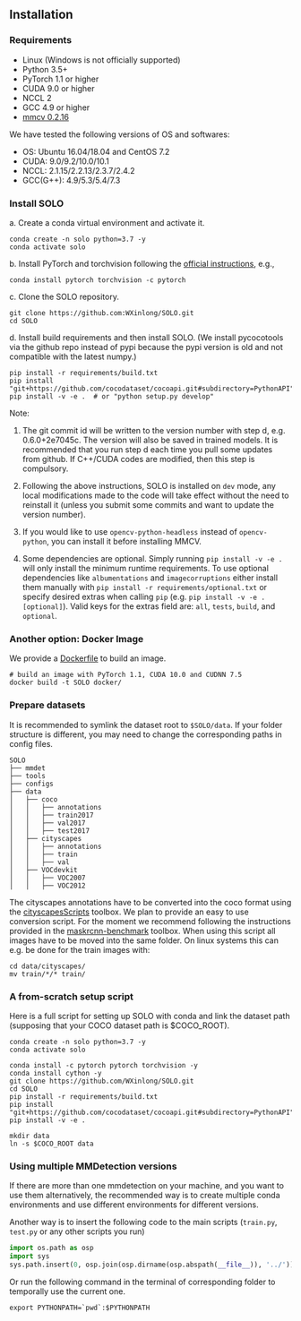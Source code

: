 ## Installation

### Requirements

- Linux (Windows is not officially supported)
- Python 3.5+
- PyTorch 1.1 or higher
- CUDA 9.0 or higher
- NCCL 2
- GCC 4.9 or higher
- [mmcv 0.2.16](https://github.com/open-mmlab/mmcv/tree/v0.2.16)

We have tested the following versions of OS and softwares:

- OS: Ubuntu 16.04/18.04 and CentOS 7.2
- CUDA: 9.0/9.2/10.0/10.1
- NCCL: 2.1.15/2.2.13/2.3.7/2.4.2
- GCC(G++): 4.9/5.3/5.4/7.3

### Install SOLO

a. Create a conda virtual environment and activate it.

```shell
conda create -n solo python=3.7 -y
conda activate solo
```

b. Install PyTorch and torchvision following the [official instructions](https://pytorch.org/), e.g.,

```shell
conda install pytorch torchvision -c pytorch
```

c. Clone the SOLO repository.

```shell
git clone https://github.com:WXinlong/SOLO.git
cd SOLO
```

d. Install build requirements and then install SOLO.
(We install pycocotools via the github repo instead of pypi because the pypi version is old and not compatible with the latest numpy.)

```shell
pip install -r requirements/build.txt
pip install "git+https://github.com/cocodataset/cocoapi.git#subdirectory=PythonAPI"
pip install -v -e .  # or "python setup.py develop"
```

Note:

1. The git commit id will be written to the version number with step d, e.g. 0.6.0+2e7045c. The version will also be saved in trained models.
It is recommended that you run step d each time you pull some updates from github. If C++/CUDA codes are modified, then this step is compulsory.

2. Following the above instructions, SOLO is installed on `dev` mode, any local modifications made to the code will take effect without the need to reinstall it (unless you submit some commits and want to update the version number).

3. If you would like to use `opencv-python-headless` instead of `opencv-python`,
you can install it before installing MMCV.

4. Some dependencies are optional. Simply running `pip install -v -e .` will only install the minimum runtime requirements. To use optional dependencies like `albumentations` and `imagecorruptions` either install them manually with `pip install -r requirements/optional.txt` or specify desired extras when calling `pip` (e.g. `pip install -v -e .[optional]`). Valid keys for the extras field are: `all`, `tests`, `build`, and `optional`.

### Another option: Docker Image

We provide a [Dockerfile](https://github.com/WXinlong/SOLO/blob/master/docker/Dockerfile) to build an image.

```shell
# build an image with PyTorch 1.1, CUDA 10.0 and CUDNN 7.5
docker build -t SOLO docker/
```

### Prepare datasets

It is recommended to symlink the dataset root to `$SOLO/data`.
If your folder structure is different, you may need to change the corresponding paths in config files.

```
SOLO
├── mmdet
├── tools
├── configs
├── data
│   ├── coco
│   │   ├── annotations
│   │   ├── train2017
│   │   ├── val2017
│   │   ├── test2017
│   ├── cityscapes
│   │   ├── annotations
│   │   ├── train
│   │   ├── val
│   ├── VOCdevkit
│   │   ├── VOC2007
│   │   ├── VOC2012

```
The cityscapes annotations have to be converted into the coco format using the [cityscapesScripts](https://github.com/mcordts/cityscapesScripts) toolbox.
We plan to provide an easy to use conversion script. For the moment we recommend following the instructions provided in the
[maskrcnn-benchmark](https://github.com/facebookresearch/maskrcnn-benchmark/tree/master/maskrcnn_benchmark/data) toolbox. When using this script all images have to be moved into the same folder. On linux systems this can e.g. be done for the train images with:
```shell
cd data/cityscapes/
mv train/*/* train/
```

### A from-scratch setup script

Here is a full script for setting up SOLO with conda and link the dataset path (supposing that your COCO dataset path is $COCO_ROOT).

```shell
conda create -n solo python=3.7 -y
conda activate solo

conda install -c pytorch pytorch torchvision -y
conda install cython -y
git clone https://github.com/WXinlong/SOLO.git
cd SOLO
pip install -r requirements/build.txt
pip install "git+https://github.com/cocodataset/cocoapi.git#subdirectory=PythonAPI"
pip install -v -e .

mkdir data
ln -s $COCO_ROOT data
```

### Using multiple MMDetection versions

If there are more than one mmdetection on your machine, and you want to use them alternatively, the recommended way is to create multiple conda environments and use different environments for different versions.

Another way is to insert the following code to the main scripts (`train.py`, `test.py` or any other scripts you run)
```python
import os.path as osp
import sys
sys.path.insert(0, osp.join(osp.dirname(osp.abspath(__file__)), '../'))
```

Or run the following command in the terminal of corresponding folder to temporally use the current one.
```shell
export PYTHONPATH=`pwd`:$PYTHONPATH
```
